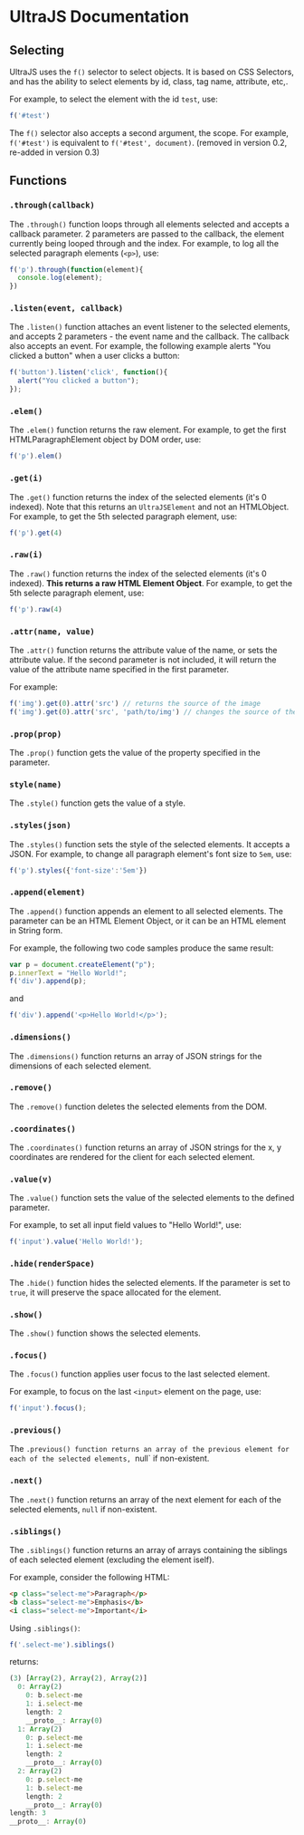 # UltraJS Documentation

## Selecting

UltraJS uses the `f()` selector to select objects. It is based on CSS Selectors, and has the ability to select elements by id, class, tag name, attribute, etc,.

For example, to select the element with the id `test`, use:

```javascript
f('#test')
```

The `f()` selector also accepts a second argument, the scope. For example, `f('#test')` is equivalent to `f('#test', document)`. (removed in version 0.2, re-added in version 0.3)

## Functions

### `.through(callback)`

The `.through()` function loops through all elements selected and accepts a callback parameter. 2 parameters are passed to the callback, the element currently being looped through and the index.
For example, to log all the selected paragraph elements (`<p>`), use:

```javascript
f('p').through(function(element){
  console.log(element);
})
```

### `.listen(event, callback)`

The `.listen()` function attaches an event listener to the selected elements, and accepts 2 parameters - the event name and the callback. The callback also accepts an event.
For example, the following example alerts "You clicked a button" when a user clicks a button:

```javascript
f('button').listen('click', function(){
  alert("You clicked a button");
});
```

### `.elem()`

The `.elem()` function returns the raw element. For example, to get the first HTMLParagraphElement object by DOM order, use:

```javascript
f('p').elem()
```

### `.get(i)`

The `.get()` function returns the index of the selected elements (it's 0 indexed). Note that this returns an `UltraJSElement` and not an HTMLObject.
For example, to get the 5th selected paragraph element, use:

```javascript
f('p').get(4)
```

### `.raw(i)`

The `.raw()` function returns the index of the selected elements (it's 0 indexed). **This returns a raw HTML Element Object**.
For example, to get the 5th selecte paragraph element, use:

```javascript
f('p').raw(4)
```

### `.attr(name, value)`

The `.attr()` function returns the attribute value of the name, or sets the attribute value. If the second parameter is not included, it will return the value of the attribute name specified in the first parameter.

For example:

```javascript
f('img').get(0).attr('src') // returns the source of the image
f('img').get(0).attr('src', 'path/to/img') // changes the source of the image to 'path/to/img'
```
### `.prop(prop)`

The `.prop()` function gets the value of the property specified in the parameter.

### `style(name)`

The `.style()` function gets the value of a style.

### `.styles(json)`

The `.styles()` function sets the style of the selected elements. It accepts a JSON.
For example, to change all paragraph element's font size to `5em`, use:

```javascript
f('p').styles({'font-size':'5em'})
```

### `.append(element)`

The `.append()` function appends an element to all selected elements. The parameter can be an HTML Element Object, or it can be an HTML element in String form.

For example, the following two code samples produce the same result:

```javascript
var p = document.createElement("p");
p.innerText = "Hello World!";
f('div').append(p);
```
and
```javascript
f('div').append('<p>Hello World!</p>');
```

### `.dimensions()`

The `.dimensions()` function returns an array of JSON strings for the dimensions of each selected element.

### `.remove()`

The `.remove()` function deletes the selected elements from the DOM.

### `.coordinates()`

The `.coordinates()` function returns an array of JSON strings for the x, y coordinates are rendered for the client for each selected element.

### `.value(v)`

The `.value()` function sets the value of the selected elements to the defined parameter.

For example, to set all input field values to "Hello World!", use:

```javascript
f('input').value('Hello World!');
```

### `.hide(renderSpace)`

The `.hide()` function hides the selected elements. If the parameter is set to `true`, it will preserve the space allocated for the element.

### `.show()`

The `.show()` function shows the selected elements.

### `.focus()`

The `.focus()` function applies user focus to the last selected element.

For example, to focus on the last `<input>` element on the page, use:

```javascript
f('input').focus();
```

### `.previous()`

The `.previous() function returns an array of the previous element for each of the selected elements, `null` if non-existent.

### `.next()`

The `.next()` function returns an array of the next element for each of the selected elements, `null` if non-existent.

### `.siblings()`

The `.siblings()` function returns an array of arrays containing the siblings of each selected element (excluding the element iself).

For example, consider the following HTML:

```html
<p class="select-me">Paragraph</p>
<b class="select-me">Emphasis</b>
<i class="select-me">Important</i>
```

Using `.siblings()`:

```javascript
f('.select-me').siblings()
```
returns:

```javascript
(3) [Array(2), Array(2), Array(2)]
  0: Array(2)
    0: b.select-me
    1: i.select-me
    length: 2
    __proto__: Array(0)
  1: Array(2)
    0: p.select-me
    1: i.select-me
    length: 2
    __proto__: Array(0)
  2: Array(2)
    0: p.select-me
    1: b.select-me
    length: 2
    __proto__: Array(0)
length: 3
__proto__: Array(0)
```

